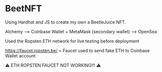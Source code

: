 # BeetNFT

Using Hardhat and JS to create my own a BeetleJuice NFT. 

Alchemy --> Coinbase Wallet + MetaMask (secondary wallet) --> OpenSea 

Used the Ropsten ETH network for live testing before deployment

https://faucet.ropsten.be/ = Faucet used to send fake ETH to Coinbase Wallet account 

⚠️ ETH ROPSTEN FAUCET NOT WORKING!!! ⚠️
